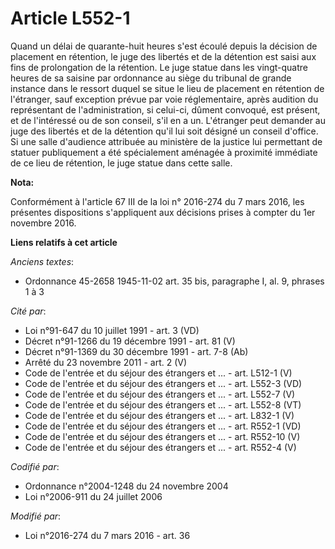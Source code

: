 # Article L552-1

Quand un délai de   quarante-huit heures  s'est écoulé depuis la décision de placement en rétention, le juge des libertés et
de la détention est saisi aux fins de prolongation de la rétention. Le juge statue dans les vingt-quatre heures de sa saisine
par ordonnance au siège du tribunal de grande instance dans le ressort duquel se situe le lieu de placement en rétention de
l'étranger, sauf exception prévue par voie réglementaire, après audition du représentant de l'administration, si celui-ci,
dûment convoqué, est présent, et de l'intéressé ou de son conseil, s'il en a un. L'étranger peut demander au juge des
libertés et de la détention qu'il lui soit désigné un conseil d'office. Si une salle d'audience attribuée au ministère de la
justice lui permettant de statuer publiquement a été spécialement aménagée à proximité immédiate de ce lieu de rétention, le
juge  statue dans cette salle.

**Nota:**

Conformément à l'article 67 III de la loi n° 2016-274 du 7 mars 2016, les présentes dispositions s'appliquent aux décisions
prises à compter du 1er novembre 2016.

**Liens relatifs à cet article**

_Anciens textes_:

  - Ordonnance 45-2658 1945-11-02 art. 35 bis, paragraphe I, al. 9, phrases 1 à 3

_Cité par_:

  - Loi n°91-647 du 10 juillet 1991 - art. 3 (VD)
  - Décret n°91-1266 du 19 décembre 1991 - art. 81 (V)
  - Décret n°91-1369 du 30 décembre 1991 - art. 7-8 (Ab)
  - Arrêté du 23 novembre 2011 - art. 2 (V)
  - Code de l'entrée et du séjour des étrangers et ... - art. L512-1 (V)
  - Code de l'entrée et du séjour des étrangers et ... - art. L552-3 (VD)
  - Code de l'entrée et du séjour des étrangers et ... - art. L552-7 (V)
  - Code de l'entrée et du séjour des étrangers et ... - art. L552-8 (VT)
  - Code de l'entrée et du séjour des étrangers et ... - art. L832-1 (V)
  - Code de l'entrée et du séjour des étrangers et ... - art. R552-1 (VD)
  - Code de l'entrée et du séjour des étrangers et ... - art. R552-10 (V)
  - Code de l'entrée et du séjour des étrangers et ... - art. R552-4 (V)

_Codifié par_:

  - Ordonnance n°2004-1248 du 24 novembre 2004
  - Loi n°2006-911 du 24 juillet 2006

_Modifié par_:

  - Loi n°2016-274 du 7 mars 2016 - art. 36
